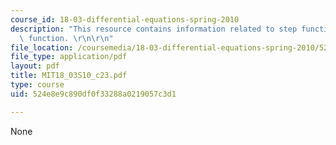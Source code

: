 ```yaml
---
course_id: 18-03-differential-equations-spring-2010
description: "This resource contains information related to step function and delta\
  \ function. \r\n\r\n"
file_location: /coursemedia/18-03-differential-equations-spring-2010/524e8e9c890df0f33288a0219057c3d1_MIT18_03S10_c23.pdf
file_type: application/pdf
layout: pdf
title: MIT18_03S10_c23.pdf
type: course
uid: 524e8e9c890df0f33288a0219057c3d1

---
```

None